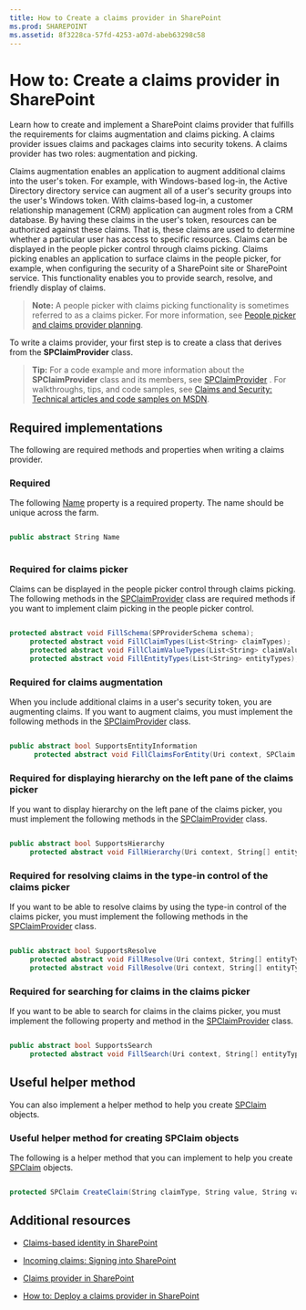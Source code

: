 ```yaml
---
title: How to Create a claims provider in SharePoint
ms.prod: SHAREPOINT
ms.assetid: 8f3228ca-57fd-4253-a07d-abeb63298c58
---
```



# How to: Create a claims provider in SharePoint
Learn how to create and implement a SharePoint claims provider that fulfills the requirements for claims augmentation and claims picking.
A claims provider issues claims and packages claims into security tokens. A claims provider has two roles: augmentation and picking.
  
    
    

Claims augmentation enables an application to augment additional claims into the user's token. For example, with Windows-based log-in, the Active Directory directory service can augment all of a user's security groups into the user's Windows token. With claims-based log-in, a customer relationship management (CRM) application can augment roles from a CRM database. By having these claims in the user's token, resources can be authorized against these claims. That is, these claims are used to determine whether a particular user has access to specific resources.
Claims can be displayed in the people picker control through claims picking. Claims picking enables an application to surface claims in the people picker, for example, when configuring the security of a SharePoint site or SharePoint service. This functionality enables you to provide search, resolve, and friendly display of claims.
  
    
    


> **Note:**
> A people picker with claims picking functionality is sometimes referred to as a claims picker. For more information, see  [People picker and claims provider planning](http://technet.microsoft.com/en-us/library/gg602063.aspx). 
  
    
    

To write a claims provider, your first step is to create a class that derives from the **SPClaimProvider** class.
> **Tip:**
> For a code example and more information about the **SPClaimProvider** class and its members, see [SPClaimProvider](https://msdn.microsoft.com/library/Microsoft.SharePoint.Administration.Claims.SPClaimProvider.aspx) . For walkthroughs, tips, and code samples, see [Claims and Security: Technical articles and code samples on MSDN](http://msdn.microsoft.com/library/f773fd4a-53ec-4656-bd08-e6c435e6f103%28Office.15%29.aspx). 
  
    
    


## Required implementations
<a name="SP15_HowToCreateClaimsProvider_ReqImplementations"> </a>

The following are required methods and properties when writing a claims provider.
  
    
    

### Required

The following  [Name](https://msdn.microsoft.com/library/Microsoft.SharePoint.Administration.Claims.SPClaimProvider.Name.aspx) property is a required property. The name should be unique across the farm.
  
    
    

```cs

public abstract String Name
      
```


### Required for claims picker

Claims can be displayed in the people picker control through claims picking. The following methods in the  [SPClaimProvider](https://msdn.microsoft.com/library/Microsoft.SharePoint.Administration.Claims.SPClaimProvider.aspx) class are required methods if you want to implement claim picking in the people picker control.
  
    
    

```cs

protected abstract void FillSchema(SPProviderSchema schema);
     protected abstract void FillClaimTypes(List<String> claimTypes);
     protected abstract void FillClaimValueTypes(List<String> claimValueTypes);
     protected abstract void FillEntityTypes(List<String> entityTypes);

```


### Required for claims augmentation

When you include additional claims in a user's security token, you are augmenting claims. If you want to augment claims, you must implement the following methods in the  [SPClaimProvider](https://msdn.microsoft.com/library/Microsoft.SharePoint.Administration.Claims.SPClaimProvider.aspx) class.
  
    
    

```cs

public abstract bool SupportsEntityInformation
      protected abstract void FillClaimsForEntity(Uri context, SPClaim entity, List<SPClaim> claims);

```


### Required for displaying hierarchy on the left pane of the claims picker

If you want to display hierarchy on the left pane of the claims picker, you must implement the following methods in the  [SPClaimProvider](https://msdn.microsoft.com/library/Microsoft.SharePoint.Administration.Claims.SPClaimProvider.aspx) class.
  
    
    

```cs

public abstract bool SupportsHierarchy
     protected abstract void FillHierarchy(Uri context, String[] entityTypes, String hierarchyNodeID, int numberOfLevels, bool includeEntityData, SPProviderHierarchyTree hierarchy);

```


### Required for resolving claims in the type-in control of the claims picker

If you want to be able to resolve claims by using the type-in control of the claims picker, you must implement the following methods in the  [SPClaimProvider](https://msdn.microsoft.com/library/Microsoft.SharePoint.Administration.Claims.SPClaimProvider.aspx) class.
  
    
    

```cs

public abstract bool SupportsResolve
     protected abstract void FillResolve(Uri context, String[] entityTypes, String resolveInput, List<PickerEntity> resolved);
     protected abstract void FillResolve(Uri context, String[] entityTypes, SPClaim resolveInput, List<PickerEntity> resolved);

```


### Required for searching for claims in the claims picker

If you want to be able to search for claims in the claims picker, you must implement the following property and method in the  [SPClaimProvider](https://msdn.microsoft.com/library/Microsoft.SharePoint.Administration.Claims.SPClaimProvider.aspx) class.
  
    
    

```cs

public abstract bool SupportsSearch
     protected abstract void FillSearch(Uri context, String[] entityTypes, String searchPattern, String hierarchyNodeID, int maxCount, SPProviderHierarchyTree searchTree);

```


## Useful helper method
<a name="SP15_HowToCreateClaimsProvider_UsefulHelperMethod"> </a>

You can also implement a helper method to help you create  [SPClaim](https://msdn.microsoft.com/library/Microsoft.SharePoint.Administration.Claims.SPClaim.aspx) objects.
  
    
    

### Useful helper method for creating SPClaim objects

The following is a helper method that you can implement to help you create  [SPClaim](https://msdn.microsoft.com/library/Microsoft.SharePoint.Administration.Claims.SPClaim.aspx) objects.
  
    
    

```cs

protected SPClaim CreateClaim(String claimType, String value, String valueType)
```


## Additional resources
<a name="SP15_HowToCreateClaimsProvider_AdditionalResources"> </a>


-  [Claims-based identity in SharePoint](claims-based-identity-in-sharepoint.md)
    
  
-  [Incoming claims: Signing into SharePoint](incoming-claims-signing-into-sharepoint.md)
    
  
-  [Claims provider in SharePoint](claims-provider-in-sharepoint.md)
    
  
-  [How to: Deploy a claims provider in SharePoint](how-to-deploy-a-claims-provider-in-sharepoint.md)
    
  

